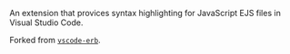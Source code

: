 An extension that provices syntax highlighting for JavaScript EJS files in Visual Studio Code.

Forked from [`vscode-erb`](https://github.com/craigmaslowski/vscode-erb).
